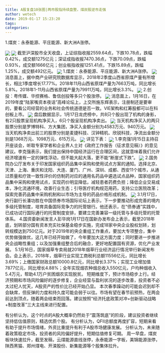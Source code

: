 ```yaml
---
title: A股复盘10张图|两市股指持续盘整，煤炭股逆市走强
author: wetech
date: 2019-01-17 15:23:20
tags: 
categories: 
---
```

1.煤炭：永泰能源、平庄能源、新大洲A涨停。
<!-- more -->
<img align="center" border="0" src="https://imgcdn.yicai.com/uppics/images/2019/01/c8dce4e182ed8c3a078eafb2bb4af00a.jpg" />
<img align="center" border="0" src="https://imgcdn.yicai.com/uppics/images/2019/01/191d92dbecfa0d2c2a9352f510e57d45.jpg" />
截至沪深股市全天收盘，上证综指收报2559.64点，下跌10.78点，跌幅0.42%，成交额1275亿元；深证成指收报7470.36点，下跌70.09点，跌幅0.93%，成交额1666亿元；创业板指收报1251.41点，下跌15.89点，跌幅1.25%，成交额492亿元。
<img align="center" border="0" src="https://imgcdn.yicai.com/uppics/images/2019/01/d2759ac38b097a860c9203fbd1c40b3b.jpg" />
1.煤炭：永泰能源、平庄能源、新大洲A涨停。
<img align="center" border="0" src="https://imgcdn.yicai.com/uppics/images/2019/01/f8f94b7d3131284fbe1a7fcbc7f41aca.jpg" />
消息面上，据中商产业研究院数据库显示，2018年2季度山西省原煤产量有所增长，相比1季度增长17.77%。2018年11月山西省原煤产量为7663万吨，同比增长5.8%。2018年1-11月山西省原煤产量为79911万吨，同比增长3.3%。
<img align="center" border="0" src="https://imgcdn.yicai.com/uppics/images/2019/01/4873636b49c78c0b40d6be0f39902beb.jpg" />
2.创投：粤传媒、华控赛格、鲁信创投等多只个股涨停。
<img align="center" border="0" src="https://imgcdn.yicai.com/uppics/images/2019/01/38c274af36dac3660e9ef4da2f35c89d.jpg" />
消息面上，1月16日，在2019年度“陆家嘴资本夜话”高峰论坛上，上交所施东辉表示，注册制还是要审的，要看公司经营的业务和社会传统道德是否一致。VIE架构和红筹股都可以在科创板上市。
<img align="center" border="0" src="https://imgcdn.yicai.com/uppics/images/2019/01/a22fe2a943c1394cb906f4407675c164.jpg" />
盘后数据显示，1月17日龙虎榜中，共8只个股出现了机构的身影，有2只股票呈现机构净买入，6只个股呈现机构净卖出。
<img align="center" border="0" src="https://imgcdn.yicai.com/uppics/images/2019/01/dbb3d4a2e52847d9e2c009aa799521a7.jpg" />
当天机构净买入的两只股票分别是罗博特科、方大集团，净买入金额分别为4583万元、940万元。
<img align="center" border="0" src="https://imgcdn.yicai.com/uppics/images/2019/01/99cd5aa47b4d8867298d3430dfc1062d.jpg" />
当天机构净卖出前三的股票分别是麦捷科技、汉钟精机、欣锐科技，净流出金额分别是1368万元、1098万元、615万元。
<img align="center" border="0" src="https://imgcdn.yicai.com/uppics/images/2019/01/98f898c8cb0e052e8ad8ef7fe7ebe1b9.jpg" />
详见下表：
<img align="center" border="0" src="https://imgcdn.yicai.com/uppics/images/2019/01/aeb9e20ba9a3c89268f5cd3a6c2ffec9.jpg" />
1.李克强1月15日主持召开座谈会，听取专家学者和企业界人士对《政府工作报告（征求意见稿）》的意见建议。李克强表示，我们提出保持中国经济运行在合理区间，这就意味着我们允许经济增速有一定的弹性浮动，但不能大起大落，更不能“断崖式下跌”。
<img align="center" border="0" src="https://imgcdn.yicai.com/uppics/images/2019/01/c756509fcca32e76bb3746de7582d432.jpg" />
2.国务院办公厅发布关于印发国家组织药品集中采购和使用试点方案的通知。选择北京、天津、上海、重庆和沈阳、大连、厦门、广州、深圳、成都、西安11个城市，从通过质量和疗效一致性评价的仿制药对应的通用名药品中遴选试点品种，国家组织药品集中采购和使用试点，实现药价明显降低，减轻患者药费负担；降低企业交易成本，净化流通环境，改善行业生态；引导医疗机构规范用药，支持公立医院改革；探索完善药品集中采购机制和以市场为主导的药品价格形成机制。
<img align="center" border="0" src="https://imgcdn.yicai.com/uppics/images/2019/01/2d35df26bb6af6155d04feab1984f12a.jpg" />
3.1月17日，央行副行长潘功胜在中国债券市场国际论坛上表示，下一步要推动形成完善的境内多级托管制度，培育具备国际竞争力的托管银行。他还表示，在“债券通”实践中，已成功试行国际通行的托管制度安排，要建立完善兼容一级托管与多级托管的托管体系。
4.国资委新闻发言人彭华岗1月17日在国新办发布会上表示，截至2018年底，划转部分国有资本充实社保基金稳步实施，完成18家中央企业股权划转，划转规模达到750亿元。对于2019年的央企重组工作重点，要加大专项整合，集中优势做强做优，这几年已经开始做了，今年要加大这方面力度；同时要进一步推进央企战略性重组；以及加强重组整合后的融合，更好地配置国有资源，优化产业发展。
5.1月16日，国家烟草专卖局就2018年烟草行业经济运行情况举行新闻发布会。会上表示，2018年，烟草行业实现工商税利总额11556亿元，同比增长3.69%；上缴国家财政总额10000.8亿元，同比增长3.37%；实现工业增加值7877亿元，同比增长4.88%；全年实现烟农种烟总收入550亿元，户均种烟收入5.4万元，帮助4.1万户贫困烟农实现脱贫。
短期维度下，预计市场稳步上行。经济预期和市场风险偏好的逐步修复，企业经营与盈利状况的逐步改善，投资者不必太过杞人忧天，A股资产的性价比已经开始凸显。
本次春季躁动的可能会迟到却不会缺席，但反弹的力度和持久度可能会弱于以往。市场有望在春节前预热，在两会前达到顶点，随着两会结束而回落。建议按照“经济托底政策对冲+创新驱动战略+制度改革”三大主线来进行配置。
 
 
有分析认为，这个时点的A股大概率仍然处于“震荡筑底”的阶段，建议投资者继续坚持低估值原则，精选优质个股。 
有分析认为，QFII总额度再度扩容，短期来看有助于提升市场情绪，外资比重提升有利于A股市场健康发展。
分析认为，未来随着政策稳定市场，投资者的风险偏好提升，短期估值修复可期。
周一早盘，煤炭板块快速拉升，截至发稿，云煤能源直线涨停，永泰能源一字板，美锦能源涨停，陕西黑猫、郑州煤电、开滦股份、新集能源等个股集体拉升。
